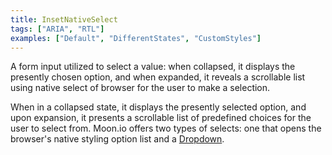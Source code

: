 ```yaml
---
title: InsetNativeSelect
tags: ["ARIA", "RTL"]
examples: ["Default", "DifferentStates", "CustomStyles"]
---
```


A form input utilized to select a value: when collapsed, it displays the presently chosen option, and when expanded, it reveals a scrollable list using native select of browser for the user to make a selection.

When in a collapsed state, it displays the presently selected option, and upon expansion, it presents a scrollable list of predefined choices for the user to select from. Moon.io offers two types of selects: one that opens the browser's native styling option list and a [Dropdown](https://moon.io/core/dropdown).
